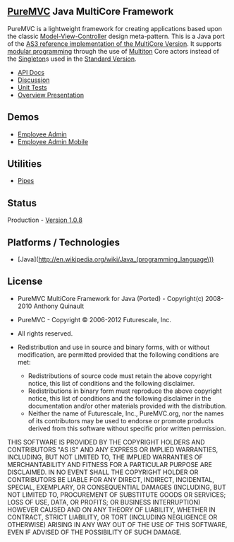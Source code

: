## [PureMVC](http://puremvc.github.com/) Java MultiCore Framework
PureMVC is a lightweight framework for creating applications based upon the classic [Model-View-Controller](http://en.wikipedia.org/wiki/Model-view-controller) design meta-pattern. This is a Java port of the [AS3 reference implementation of the MultiCore Version](https://github.com/PureMVC/puremvc-as3-multicore-framework/wiki). It supports [modular programming](http://en.wikipedia.org/wiki/Modular_programming) through the use of [Multiton](http://en.wikipedia.org/wiki/Multiton) Core actors instead of the [Singleton](http://en.wikipedia.org/wiki/Singleton_pattern)s used in the [Standard Version](https://github.com/PureMVC/puremvc-java-standard-framework/wiki).

* [API Docs](http://darkstar.puremvc.org/content_header.html?url=http://puremvc.org/pages/docs/Java/multicore/doc/&desc=PureMVC%20API%20Docs:%20PureMVC%20MultiCore%20for%20Java)
* [Discussion](http://forums.puremvc.org/index.php?board=60.0)
* [Unit Tests](https://github.com/PureMVC/puremvc-java-multicore-unittests/wiki)
* [Overview Presentation](http://puremvc.tv/#P002/)

## Demos
* [Employee Admin](https://github.com/PureMVC/puremvc-java-demo-gwt-employeeadmin/wiki)
* [Employee Admin Mobile](https://github.com/PureMVC/puremvc-java-demo-gwt-employeeadmin-mobile/wiki)

## Utilities
* [Pipes](https://github.com/PureMVC/puremvc-java-util-pipes/wiki)

## Status
Production - [Version 1.0.8](https://github.com/PureMVC/puremvc-java-multicore-framework/blob/master/VERSION)

## Platforms / Technologies
* [Java](http://en.wikipedia.org/wiki/Java_(programming_language\))

## License
* PureMVC MultiCore Framework for Java (Ported) - Copyright(c) 2008-2010 Anthony Quinault 
* PureMVC - Copyright © 2006-2012 Futurescale, Inc.
* All rights reserved.

* Redistribution and use in source and binary forms, with or without modification, are permitted provided that the following conditions are met:

  * Redistributions of source code must retain the above copyright notice, this list of conditions and the following disclaimer.
  * Redistributions in binary form must reproduce the above copyright notice, this list of conditions and the following disclaimer in the documentation and/or other materials provided with the distribution.
  * Neither the name of Futurescale, Inc., PureMVC.org, nor the names of its contributors may be used to endorse or promote products derived from this software without specific prior written permission.

THIS SOFTWARE IS PROVIDED BY THE COPYRIGHT HOLDERS AND CONTRIBUTORS "AS IS" AND ANY EXPRESS OR IMPLIED WARRANTIES, INCLUDING, BUT NOT LIMITED TO, THE IMPLIED WARRANTIES OF MERCHANTABILITY AND FITNESS FOR A PARTICULAR PURPOSE ARE DISCLAIMED. IN NO EVENT SHALL THE COPYRIGHT HOLDER OR CONTRIBUTORS BE LIABLE FOR ANY DIRECT, INDIRECT, INCIDENTAL, SPECIAL, EXEMPLARY, OR CONSEQUENTIAL DAMAGES (INCLUDING, BUT NOT LIMITED TO, PROCUREMENT OF SUBSTITUTE GOODS OR SERVICES; LOSS OF USE, DATA, OR PROFITS; OR BUSINESS INTERRUPTION) HOWEVER CAUSED AND ON ANY THEORY OF LIABILITY, WHETHER IN CONTRACT, STRICT LIABILITY, OR TORT (INCLUDING NEGLIGENCE OR OTHERWISE) ARISING IN ANY WAY OUT OF THE USE OF THIS SOFTWARE, EVEN IF ADVISED OF THE POSSIBILITY OF SUCH DAMAGE.